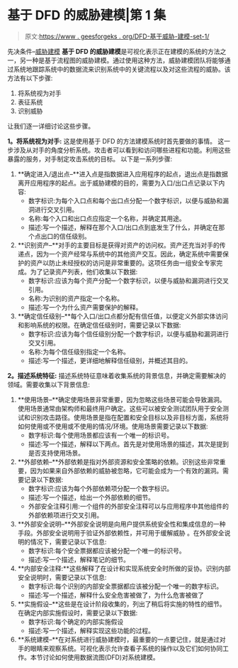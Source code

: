 # 基于 DFD 的威胁建模|第 1 集

> 原文:[https://www . geesforgeks . org/DFD-基于威胁-建模-set-1/](https://www.geeksforgeeks.org/dfd-based-threat-modelling-set-1/)

先决条件–[威胁建模](https://www.geeksforgeeks.org/computer-network-threat-modelling/)
**基于 DFD 的威胁建模**是可视化表示正在建模的系统的方法之一，另一种是基于流程图的威胁建模。通过使用这种方法，威胁建模团队将能够通过系统地跟踪系统中的数据流来识别系统中的关键流程以及对这些流程的威胁。该方法有以下步骤:

1.  将系统视为对手
2.  表征系统
3.  识别威胁

让我们逐一详细讨论这些步骤。

**1。将系统视为对手:**
这是使用基于 DFD 的方法建模系统时首先要做的事情。
这一步涉及从对手的角度分析系统。攻击者可以看到和访问哪些进程和功能。利用这些暴露的服务，对手制定攻击系统的目标。
以下是一系列步骤:

1.  **确定进入/退出点–**进入点是指数据进入应用程序的起点，退出点是指数据离开应用程序的起点。出于威胁建模的目的，需要为入口/出口点记录以下内容:
    *   数字标识:为每个入口点和每个出口点分配一个数字标识，以便与威胁和漏洞进行交叉引用。
    *   名称:每个入口和出口点应指定一个名称，并确定其用途。
    *   描述:写一个描述，解释在那个入口/出口点到底发生了什么，并确定在那个点出口的信任级别。
2.  **识别资产–**对手的主要目标是获得对资产的访问权。资产还充当对手的传递点，因为一个资产经常与系统中的其他资产交互。因此，确定系统中需要保护的资产以防止未经授权的访问是非常重要的。这项任务由一组安全专家完成。为了记录资产列表，他们收集以下数据:
    *   数字标识:应该为每个资产分配一个数字标识，以便与威胁和漏洞进行交叉引用。
    *   名称:为识别的资产指定一个名称。
    *   描述:写一个为什么资产需要保护的解释。
3.  **确定信任级别–**每个入口/出口点都分配有信任值，以便定义外部实体访问和影响系统的权限。在确定信任级别时，需要记录以下数据:
    *   数字标识:应该为每个信任级别分配一个数字标识，以便与威胁和漏洞进行交叉引用。
    *   名称:为每个信任级别指定一个名称。
    *   描述:写一个描述，更详细地解释信任级别，并概述其目的。

**2。描述系统特征:**
描述系统特征意味着收集系统的背景信息，并确定需要解决的领域。需要收集以下背景信息:

1.  **使用场景–**确定使用场景非常重要，因为忽略这些场景可能会导致漏洞。使用场景通常由架构师和最终用户确定。这些可以被安全测试团队用于安全测试和识别攻击路径。使用场景是指在配置和安全目标以及非目标方面，系统将如何使用或不使用或不使用的情况/环境。使用场景需要记录以下数据:
    *   数字标识:每个使用场景都应该有一个唯一的标识号。
    *   描述:写一个描述，解释以下两点。首先是对使用场景的描述，其次是提到是否支持使用场景。
2.  **外部依赖–**外部依赖是指对外部资源和安全策略的依赖。识别这些非常重要，因为如果来自外部依赖的威胁被忽略，它可能会成为一个有效的漏洞。需要记录以下数据:
    *   数字标识:应该为每个外部依赖项分配一个数字标识。
    *   描述:写一个描述，给出一个外部依赖的细节。
    *   外部安全注释引用:一个组件的外部安全注释可以与应用程序中其他组件的外部依赖项进行交叉引用。
3.  **外部安全说明–**外部安全说明是向用户提供系统安全性和集成信息的一种手段。外部安全说明用于验证外部依赖性，并可用于缓解威胁
    。在外部安全说明的情况下，需要记录以下信息:
    *   数字标识:每个安全票据都应该被分配一个唯一的标识号。
    *   描述:写一个描述，解释笔记的细节。
4.  **内部安全注释:**这些解释了在设计和实现系统安全时所做的妥协。识别内部安全说明时，需要记录以下信息:
    *   数字标识:每个识别的内部安全票据都应该被分配一个唯一的数字标识。
    *   描述:写一个描述，解释什么安全危害被做了，为什么危害被做了
5.  **实施假设–**这些是在设计阶段收集的，列出了稍后将实施的特性的细节。在确定内部实施假设时，需要记录以下数据:
    *   数字标识:每个确定的内部实施假设
    *   描述:写一个描述，解释实现这些功能的过程。
6.  **系统建模–**在对系统进行威胁建模时，最重要的一点要记住，就是通过对手的眼睛来观察系统。可视化表示允许查看子系统的操作以及它们如何协同工作。本节讨论如何使用数据流图(DFD)对系统建模。